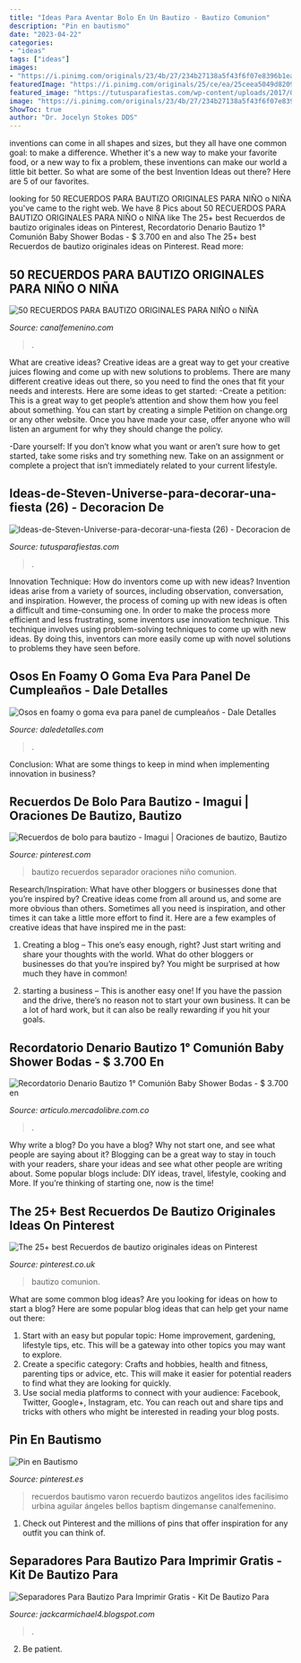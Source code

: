 ```yaml
---
title: "Ideas Para Aventar Bolo En Un Bautizo - Bautizo Comunion"
description: "Pin en bautismo"
date: "2023-04-22"
categories:
- "ideas"
tags: ["ideas"]
images:
- "https://i.pinimg.com/originals/23/4b/27/234b27138a5f43f6f07e8396b1ea5257.jpg"
featuredImage: "https://i.pinimg.com/originals/25/ce/ea/25ceea5049d82097367265686e514820.jpg"
featured_image: "https://tutusparafiestas.com/wp-content/uploads/2017/03/Ideas-de-Steven-Universe-para-decorar-una-fiesta-26.jpg"
image: "https://i.pinimg.com/originals/23/4b/27/234b27138a5f43f6f07e8396b1ea5257.jpg"
ShowToc: true
author: "Dr. Jocelyn Stokes DDS"
---
```



inventions can come in all shapes and sizes, but they all have one common goal: to make a difference. Whether it's a new way to make your favorite food, or a new way to fix a problem, these inventions can make our world a little bit better. So what are some of the best Invention Ideas out there? Here are 5 of our favorites.

	

		
looking for 50 RECUERDOS PARA BAUTIZO ORIGINALES PARA NIÑO o NIÑA you've came to the right web. We have 8 Pics about 50 RECUERDOS PARA BAUTIZO ORIGINALES PARA NIÑO o NIÑA like The 25+ best Recuerdos de bautizo originales ideas on Pinterest, Recordatorio Denario Bautizo 1° Comunión Baby Shower Bodas - $ 3.700 en and also The 25+ best Recuerdos de bautizo originales ideas on Pinterest. Read more:
		
    
## 50 RECUERDOS PARA BAUTIZO ORIGINALES PARA NIÑO O NIÑA

<img loading=lazy src="https://i0.wp.com/canalfemenino.com/wp-content/uploads/2016/10/bautizo11.jpg?resize=639%2C895" onerror="this.onerror=null;this.src='https://tse1.mm.bing.net/th?id=OIP.sitWWb3rThsIaxMxrEAm1gHaKX&amp;pid=15.1';" alt="50 RECUERDOS PARA BAUTIZO ORIGINALES PARA NIÑO o NIÑA">

_Source: canalfemenino.com_

>. 

	

What are creative ideas?
Creative ideas are a great way to get your creative juices flowing and come up with new solutions to problems. There are many different creative ideas out there, so you need to find the ones that fit your needs and interests. Here are some ideas to get started: 
-Create a petition: This is a great way to get people’s attention and show them how you feel about something. You can start by creating a simple Petition on change.org or any other website. Once you have made your case, offer anyone who will listen an argument for why they should change the policy. 

-Dare yourself: If you don’t know what you want or aren’t sure how to get started, take some risks and try something new. Take on an assignment or complete a project that isn’t immediately related to your current lifestyle.

    
## Ideas-de-Steven-Universe-para-decorar-una-fiesta (26) - Decoracion De

<img loading=lazy src="https://tutusparafiestas.com/wp-content/uploads/2017/03/Ideas-de-Steven-Universe-para-decorar-una-fiesta-26.jpg" onerror="this.onerror=null;this.src='https://tse4.mm.bing.net/th?id=OIP.vVIGg2KjtHK4qrWXeUbAHgHaE7&amp;pid=15.1';" alt="Ideas-de-Steven-Universe-para-decorar-una-fiesta (26) - Decoracion de">

_Source: tutusparafiestas.com_

>. 

	

Innovation Technique: How do inventors come up with new ideas?
Invention ideas arise from a variety of sources, including observation, conversation, and inspiration. However, the process of coming up with new ideas is often a difficult and time-consuming one. In order to make the process more efficient and less frustrating, some inventors use innovation technique. This technique involves using problem-solving techniques to come up with new ideas. By doing this, inventors can more easily come up with novel solutions to problems they have seen before.

    
## Osos En Foamy O Goma Eva Para Panel De Cumpleaños - Dale Detalles

<img loading=lazy src="https://www.daledetalles.com/wp-content/uploads/2018/01/osos-en-foami-para-cumpleaños-molde2-225x300.jpg" onerror="this.onerror=null;this.src='https://tse3.mm.bing.net/th?id=OIP.c-TugOTd7V2nHOcc40_eIwAAAA&amp;pid=15.1';" alt="Osos en foamy o goma eva para panel de cumpleaños - Dale Detalles">

_Source: daledetalles.com_

>. 

	

Conclusion: What are some things to keep in mind when implementing innovation in business?
 

    
## Recuerdos De Bolo Para Bautizo - Imagui | Oraciones De Bautizo, Bautizo

<img loading=lazy src="https://i.pinimg.com/originals/25/ce/ea/25ceea5049d82097367265686e514820.jpg" onerror="this.onerror=null;this.src='https://tse3.mm.bing.net/th?id=OIP.mZ0KJYtMhXkOyFMsi1bL4QHaJ4&amp;pid=15.1';" alt="Recuerdos de bolo para bautizo - Imagui | Oraciones de bautizo, Bautizo">

_Source: pinterest.com_

>bautizo recuerdos separador oraciones niño comunion. 

	

Research/Inspiration: What have other bloggers or businesses done that you’re inspired by?
Creative ideas come from all around us, and some are more obvious than others. Sometimes all you need is inspiration, and other times it can take a little more effort to find it. Here are a few examples of creative ideas that have inspired me in the past: 
1. Creating a blog – This one’s easy enough, right? Just start writing and share your thoughts with the world. What do other bloggers or businesses do that you’re inspired by? You might be surprised at how much they have in common! 

2. starting a business – This is another easy one! If you have the passion and the drive, there’s no reason not to start your own business. It can be a lot of hard work, but it can also be really rewarding if you hit your goals.

    
## Recordatorio Denario Bautizo 1° Comunión Baby Shower Bodas - $ 3.700 En

<img loading=lazy src="https://http2.mlstatic.com/recordatorio-denario-bautizo-1-comunion-baby-shower-bodas-D_NQ_NP_787501-MCO20359001714_072015-F.jpg" onerror="this.onerror=null;this.src='https://tse2.mm.bing.net/th?id=OIP.h1W7hKA_dR4P2jZVuIxxbgHaFj&amp;pid=15.1';" alt="Recordatorio Denario Bautizo 1° Comunión Baby Shower Bodas - $ 3.700 en">

_Source: articulo.mercadolibre.com.co_

>. 

	

Why write a blog?
Do you have a blog? Why not start one, and see what people are saying about it? Blogging can be a great way to stay in touch with your readers, share your ideas and see what other people are writing about. Some popular blogs include: DIY ideas, travel, lifestyle, cooking and More. If you’re thinking of starting one, now is the time!

    
## The 25+ Best Recuerdos De Bautizo Originales Ideas On Pinterest

<img loading=lazy src="https://i.pinimg.com/originals/23/4b/27/234b27138a5f43f6f07e8396b1ea5257.jpg" onerror="this.onerror=null;this.src='https://tse2.mm.bing.net/th?id=OIP.2Kpkprl4YTLPWIndrGm0mgHaJ4&amp;pid=15.1';" alt="The 25+ best Recuerdos de bautizo originales ideas on Pinterest">

_Source: pinterest.co.uk_

>bautizo comunion. 

	

What are some common blog ideas?
Are you looking for ideas on how to start a blog? Here are some popular blog ideas that can help get your name out there: 
1. Start with an easy but popular topic: Home improvement, gardening, lifestyle tips, etc. This will be a gateway into other topics you may want to explore.
2. Create a specific category: Crafts and hobbies, health and fitness, parenting tips or advice, etc. This will make it easier for potential readers to find what they are looking for quickly.
3. Use social media platforms to connect with your audience: Facebook, Twitter, Google+, Instagram, etc. You can reach out and share tips and tricks with others who might be interested in reading your blog posts.

    
## Pin En Bautismo

<img loading=lazy src="https://i.pinimg.com/originals/c1/0f/50/c10f507f43ae9c49d23a25b56fd9a1e5.jpg" onerror="this.onerror=null;this.src='https://tse2.mm.bing.net/th?id=OIP.mIXm0LczwepOzaA2MaFScgHaLj&amp;pid=15.1';" alt="Pin en Bautismo">

_Source: pinterest.es_

>recuerdos bautismo varon recuerdo bautizos angelitos ides facilisimo urbina aguilar ángeles bellos baptism dingemanse canalfemenino. 

	

1) Check out Pinterest and the millions of pins that offer inspiration for any outfit you can think of.

    
## Separadores Para Bautizo Para Imprimir Gratis - Kit De Bautizo Para

<img loading=lazy src="https://i.pinimg.com/originals/cb/4e/66/cb4e668772458f638cd3e74bfcd9e50d.png" onerror="this.onerror=null;this.src='https://tse1.mm.bing.net/th?id=OIP.VJnbj-VLGpDiORWHci1W_wHaJQ&amp;pid=15.1';" alt="Separadores Para Bautizo Para Imprimir Gratis - Kit De Bautizo Para">

_Source: jackcarmichael4.blogspot.com_

>. 

	

2. Be patient.

